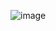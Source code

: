 ![image](https://github.com/iam-sphinx/Reunion-Assignment/assets/113451135/81732c6d-d205-4f81-98f2-967e93a20f9d)
